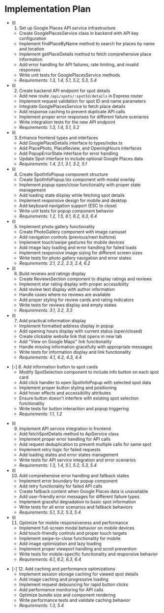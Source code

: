 # Implementation Plan

- [x] 1. Set up Google Places API service infrastructure
  - Create GooglePlacesService class in backend with API key configuration
  - Implement findPlaceByName method to search for places by name and location
  - Implement getPlaceDetails method to fetch comprehensive place information
  - Add error handling for API failures, rate limiting, and invalid responses
  - Write unit tests for GooglePlacesService methods
  - _Requirements: 1.3, 1.4, 5.1, 5.2, 5.3, 5.4_

- [x] 2. Create backend API endpoint for spot details
  - Add new route `/api/spots/:spotId/details` in Express router
  - Implement request validation for spot ID and name parameters
  - Integrate GooglePlacesService to fetch place details
  - Add response caching to prevent duplicate API calls
  - Implement proper error responses for different failure scenarios
  - Write integration tests for the new API endpoint
  - _Requirements: 1.3, 1.4, 5.1, 5.2_

- [x] 3. Enhance frontend types and interfaces
  - Add GooglePlaceDetails interface to types/index.ts
  - Add PlacePhoto, PlaceReview, and OpeningHours interfaces
  - Add PopupErrorState interface for error handling
  - Update Spot interface to include optional Google Places data
  - _Requirements: 1.4, 2.1, 3.1, 3.2, 5.1_

- [x] 4. Create SpotInfoPopup component structure
  - Create SpotInfoPopup.tsx component with modal overlay
  - Implement popup open/close functionality with proper state management
  - Add loading state display while fetching spot details
  - Implement responsive design for mobile and desktop
  - Add keyboard navigation support (ESC to close)
  - Write unit tests for popup component behavior
  - _Requirements: 1.2, 1.5, 6.1, 6.2, 6.3, 6.4_

- [x] 5. Implement photo gallery functionality
  - Create PhotoGallery component with image carousel
  - Add navigation controls (previous/next buttons)
  - Implement touch/swipe gestures for mobile devices
  - Add image lazy loading and error handling for failed loads
  - Implement responsive image sizing for different screen sizes
  - Write tests for photo gallery navigation and error states
  - _Requirements: 2.1, 2.2, 2.3, 2.4, 6.2_

- [x] 6. Build reviews and ratings display
  - Create ReviewsSection component to display ratings and reviews
  - Implement star rating display with proper accessibility
  - Add review text display with author information
  - Handle cases where no reviews are available
  - Add proper styling for review cards and rating indicators
  - Write tests for reviews display and empty states
  - _Requirements: 3.1, 3.2, 3.3_

- [x] 7. Add practical information display
  - Implement formatted address display in popup
  - Add opening hours display with current status (open/closed)
  - Create clickable website link that opens in new tab
  - Add "View on Google Maps" link functionality
  - Handle missing information gracefully with appropriate messages
  - Write tests for information display and link functionality
  - _Requirements: 4.1, 4.2, 4.3, 4.4_

- [-] 8. Add information button to spot cards
  - Modify SpotSelection component to include info button on each spot card
  - Add click handler to open SpotInfoPopup with selected spot data
  - Implement proper button styling and positioning
  - Add hover effects and accessibility attributes
  - Ensure button doesn't interfere with existing spot selection functionality
  - Write tests for button interaction and popup triggering
  - _Requirements: 1.1, 1.2_

- [x] 9. Implement API service integration in frontend
  - Add fetchSpotDetails method to ApiService class
  - Implement proper error handling for API calls
  - Add request deduplication to prevent multiple calls for same spot
  - Implement retry logic for failed requests
  - Add loading states and error states management
  - Write tests for API service integration and error scenarios
  - _Requirements: 1.3, 1.4, 5.1, 5.2, 5.3, 5.4_

- [x] 10. Add comprehensive error handling and fallback states
  - Implement error boundary for popup component
  - Add retry functionality for failed API calls
  - Create fallback content when Google Places data is unavailable
  - Add user-friendly error messages for different failure types
  - Implement graceful degradation to basic spot information
  - Write tests for all error scenarios and fallback behaviors
  - _Requirements: 5.1, 5.2, 5.3, 5.4_

- [x] 11. Optimize for mobile responsiveness and performance
  - Implement full-screen modal behavior on mobile devices
  - Add touch-friendly controls and proper touch targets
  - Implement swipe-to-close functionality for mobile
  - Add image optimization and lazy loading
  - Implement proper viewport handling and scroll prevention
  - Write tests for mobile-specific functionality and responsive behavior
  - _Requirements: 6.1, 6.2, 6.3, 6.4_

- [-] 12. Add caching and performance optimizations
  - Implement session storage caching for viewed spot details
  - Add image caching and progressive loading
  - Implement request debouncing for rapid button clicks
  - Add performance monitoring for API calls
  - Optimize bundle size and component rendering
  - Write performance tests and validate caching behavior
  - _Requirements: 1.3, 5.4_